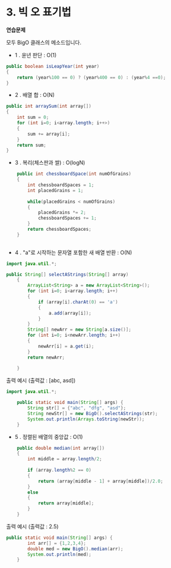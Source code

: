 # 3. 빅 오 표기법
**연습문제**

모두 BigO 클래스의 메소드입니다.


- 1 .  윤년 판단 : O(1)
~~~Java
public boolean isLeapYear(int year)
{
    return (year%100 == 0) ? (year%400 == 0) : (year%4 ==0);
}
~~~

- 2 . 배열 합 : O(N)
~~~Java
public int arraySum(int array[])
{
    int sum = 0;
    for (int i=0; i<array.length; i++>)
    {
        sum += array[i];
    }
    return sum;
}
~~~

- 3 . 복리(체스판과 쌀) : O(logN)
~~~Java
	public int chessboardSpace(int numOfGrains)
	{
		int chessboardSpaces = 1;
		int placedGrains = 1;
		
		while(placedGrains < numOfGrains)
		{
			placedGrains *= 2;
			chessboardSpaces += 1;
		}
		return chessboardSpaces;
	}
	
~~~

- 4 . "a"로 시작하는 문자열 포함한 새 배열 반환 : O(N)
~~~Java
import java.util.*;

public String[] selectAStrings(String[] array)
	{
		ArrayList<String> a = new ArrayList<String>();
		for (int i=0; i<array.length; i++)
		{
			if (array[i].charAt(0) == 'a')
			{
				a.add(array[i]);
			}
		}
		String[] newArr = new String[a.size()];
		for (int i=0; i<newArr.length; i++)
		{
			newArr[i] = a.get(i);
		}
		return newArr;
		
	}
~~~
출력 예시  (출력값 : [abc, asd])
~~~Java
import java.util.*;

	public static void main(String[] args) {
		String str[] = {"abc", "dfg", "asd"};
		String newStr[] = new BigO().selectAStrings(str);
		System.out.println(Arrays.toString(newStr));
	}
~~~

- 5 . 정렬된 배열의 중앙값 : O(1)
~~~Java
	public double median(int array[])
	{
		int middle = array.length/2;
		
		if (array.length%2 == 0)
		{
			return (array[middle - 1] + array[middle])/2.0;
		}
		else
		{
			return array[middle];
		}
	}
~~~
출력 예시  (출력값 : 2.5)
~~~Java
public static void main(String[] args) {
		int arr[] = {1,2,3,4};
		double med = new BigO().median(arr);
		System.out.println(med);
	}
~~~